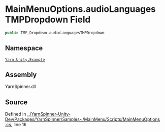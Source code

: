 <!-- This file was generated by a tool. Do not edit this file by hand. -->

# MainMenuOptions.audioLanguagesTMPDropdown Field


```csharp
public TMP_Dropdown audioLanguagesTMPDropdown
```



## Namespace
[`Yarn.Unity.Example`](/api/csharp/yarn.unity.example/README.md)

## Assembly
YarnSpinner.dll

## Source
Defined in [../YarnSpinner-Unity-Dev/Packages/YarnSpinner/Samples~/MainMenu/Scripts/MainMenuOptions.cs](https://github.com/YarnSpinnerTool/YarnSpinner-Unity//blob/develop/Samples~/MainMenu/Scripts/MainMenuOptions.cs#L16), line 16.
